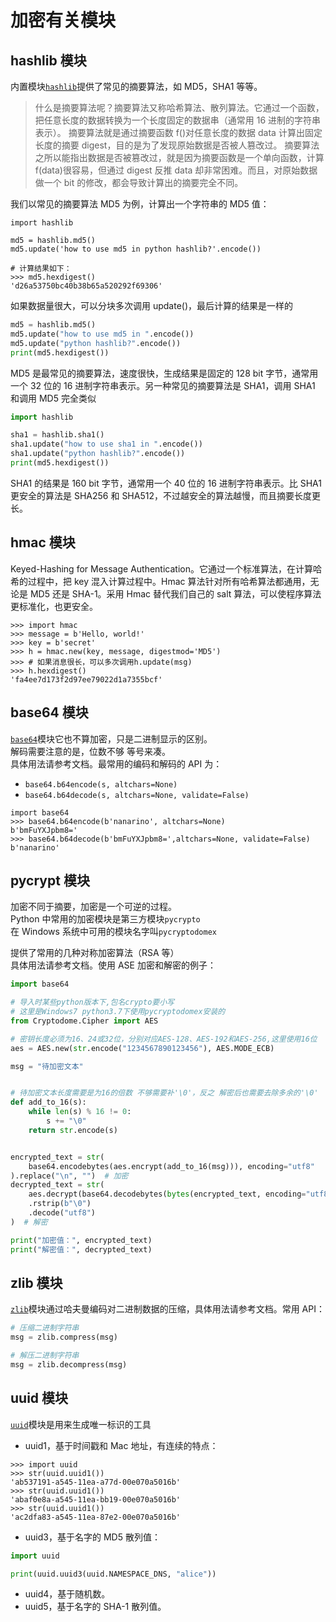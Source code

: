 # 加密有关模块

## hashlib 模块

内置模块[`hashlib`](https://docs.python.org/zh-cn/3/library/hashlib.html)提供了常见的摘要算法，如 MD5，SHA1 等等。

> 什么是摘要算法呢？摘要算法又称哈希算法、散列算法。它通过一个函数，把任意长度的数据转换为一个长度固定的数据串（通常用 16 进制的字符串表示）。
> 摘要算法就是通过摘要函数 f()对任意长度的数据 data 计算出固定长度的摘要 digest，目的是为了发现原始数据是否被人篡改过。
> 摘要算法之所以能指出数据是否被篡改过，就是因为摘要函数是一个单向函数，计算 f(data)很容易，但通过 digest 反推 data 却非常困难。而且，对原始数据做一个 bit 的修改，都会导致计算出的摘要完全不同。

我们以常见的摘要算法 MD5 为例，计算出一个字符串的 MD5 值：

```shell
import hashlib

md5 = hashlib.md5()
md5.update('how to use md5 in python hashlib?'.encode())

# 计算结果如下：
>>> md5.hexdigest()
'd26a53750bc40b38b65a520292f69306'
```

如果数据量很大，可以分块多次调用 update()，最后计算的结果是一样的

```python
md5 = hashlib.md5()
md5.update("how to use md5 in ".encode())
md5.update("python hashlib?".encode())
print(md5.hexdigest())
```

MD5 是最常见的摘要算法，速度很快，生成结果是固定的 128 bit 字节，通常用一个 32 位的 16 进制字符串表示。另一种常见的摘要算法是 SHA1，调用 SHA1 和调用 MD5 完全类似

```python
import hashlib

sha1 = hashlib.sha1()
sha1.update("how to use sha1 in ".encode())
sha1.update("python hashlib?".encode())
print(md5.hexdigest())
```

SHA1 的结果是 160 bit 字节，通常用一个 40 位的 16 进制字符串表示。比 SHA1 更安全的算法是 SHA256 和 SHA512，不过越安全的算法越慢，而且摘要长度更长。

## hmac 模块

Keyed-Hashing for Message Authentication。它通过一个标准算法，在计算哈希的过程中，把 key 混入计算过程中。Hmac 算法针对所有哈希算法都通用，无论是 MD5 还是 SHA-1。采用 Hmac 替代我们自己的 salt 算法，可以使程序算法更标准化，也更安全。

```shell
>>> import hmac
>>> message = b'Hello, world!'
>>> key = b'secret'
>>> h = hmac.new(key, message, digestmod='MD5')
>>> # 如果消息很长，可以多次调用h.update(msg)
>>> h.hexdigest()
'fa4ee7d173f2d97ee79022d1a7355bcf'
```

## base64 模块

[`base64`](https://docs.python.org/zh-cn/3/library/base64.html)模块它也不算加密，只是二进制显示的区别。\
解码需要注意的是，位数不够 等号来凑。\
具体用法请参考文档。最常用的编码和解码的 API 为：

- `base64.b64encode(s, altchars=None)`
- `base64.b64decode(s, altchars=None, validate=False)`

```shell
import base64
>>> base64.b64encode(b'nanarino', altchars=None)
b'bmFuYXJpbm8='
>>> base64.b64decode(b'bmFuYXJpbm8=',altchars=None, validate=False)
b'nanarino'
```

## pycrypt 模块

加密不同于摘要，加密是一个可逆的过程。\
Python 中常用的加密模块是第三方模块`pycrypto`\
在 Windows 系统中可用的模块名字叫`pycryptodomex`

提供了常用的几种对称加密算法（RSA 等）\
具体用法请参考文档。使用 ASE 加密和解密的例子：

```python
import base64

# 导入时某些python版本下,包名crypto要小写
# 这里是Windows7 python3.7下使用pycryptodomex安装的
from Cryptodome.Cipher import AES

# 密钥长度必须为16、24或32位，分别对应AES-128、AES-192和AES-256,这里使用16位
aes = AES.new(str.encode("1234567890123456"), AES.MODE_ECB)

msg = "待加密文本"


# 待加密文本长度需要是为16的倍数 不够需要补'\0'，反之 解密后也需要去除多余的'\0'
def add_to_16(s):
    while len(s) % 16 != 0:
        s += "\0"
    return str.encode(s)


encrypted_text = str(
    base64.encodebytes(aes.encrypt(add_to_16(msg))), encoding="utf8"
).replace("\n", "")  # 加密
decrypted_text = str(
    aes.decrypt(base64.decodebytes(bytes(encrypted_text, encoding="utf8")))
    .rstrip(b"\0")
    .decode("utf8")
)  # 解密

print("加密值：", encrypted_text)
print("解密值：", decrypted_text)
```

## zlib 模块

[`zlib`](https://docs.python.org/zh-cn/3/library/zlib.html)模块通过哈夫曼编码对二进制数据的压缩，具体用法请参考文档。常用 API：

```python
# 压缩二进制字符串
msg = zlib.compress(msg)

# 解压二进制字符串
msg = zlib.decompress(msg)
```

## uuid 模块

[`uuid`](https://docs.python.org/zh-cn/3/library/uuid.html)模块是用来生成唯一标识的工具

- uuid1，基于时间戳和 Mac 地址，有连续的特点：

```shell
>>> import uuid
>>> str(uuid.uuid1())
'ab537191-a545-11ea-a77d-00e070a5016b'
>>> str(uuid.uuid1())
'abaf0e8a-a545-11ea-bb19-00e070a5016b'
>>> str(uuid.uuid1())
'ac2dfa83-a545-11ea-87e2-00e070a5016b'
```

- uuid3，基于名字的 MD5 散列值：

```python
import uuid

print(uuid.uuid3(uuid.NAMESPACE_DNS, "alice"))
```

- uuid4，基于随机数。
- uuid5，基于名字的 SHA-1 散列值。
